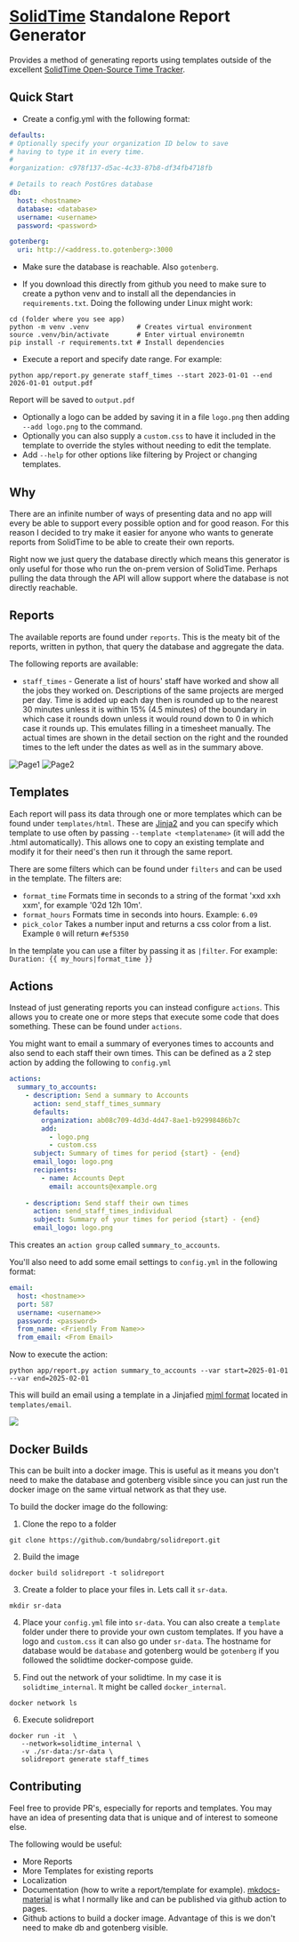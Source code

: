 # [SolidTime](https://github.com/solidtime-io/solidtime) Standalone Report Generator

Provides a method of generating reports using templates outside of the
excellent [SolidTime Open-Source Time Tracker](https://github.com/solidtime-io/solidtime).

## Quick Start

- Create a config.yml with the following format:

```yaml
defaults:
# Optionally specify your organization ID below to save
# having to type it in every time.
#
#organization: c978f137-d5ac-4c33-87b8-df34fb4718fb

# Details to reach PostGres database
db:
  host: <hostname>
  database: <database>
  username: <username>
  password: <password>

gotenberg:
  uri: http://<address.to.gotenberg>:3000
```

- Make sure the database is reachable. Also `gotenberg`.

- If you download this directly from github you need to make sure to create a python venv and to
  install all the dependancies in `requirements.txt`. Doing the following under Linux might work:

```shell
cd (folder where you see app)
python -m venv .venv            # Creates virtual environment
source .venv/bin/activate       # Enter virtual environemtn
pip install -r requirements.txt # Install dependencies
```

- Execute a report and specify date range. For example:

```shell
python app/report.py generate staff_times --start 2023-01-01 --end 2026-01-01 output.pdf 
```

Report will be saved to `output.pdf`

- Optionally a logo can be added by saving it in a file `logo.png` then adding `--add logo.png` to the command.
- Optionally you can also supply a `custom.css` to have it included in the template to override the styles without
  needing to edit the template.
- Add `--help` for other options like filtering by Project or changing templates.

## Why

There are an infinite number of ways of presenting data and no app will every be able to support
every possible option and for good reason. For this reason I decided to try make it easier for anyone
who wants to generate reports from SolidTime to be able to create their own reports.

Right now we just query the database directly which means this generator is only useful for those
who run the on-prem version of SolidTime. Perhaps pulling the data through the API will
allow support where the database is not directly reachable.

## Reports

The available reports are found under `reports`. This is the meaty bit of the
reports, written in python, that query the database and aggregate the data.

The following reports are available:

- `staff_times` - Generate a list of hours' staff have worked and show all the jobs they worked on.
  Descriptions of the same projects are merged per day. Time is added up each day then is rounded up to the nearest 30
  minutes unless it is within 15% (4.5 minutes) of the boundary in which case it rounds down unless it would round down
  to 0 in which case it rounds up. This emulates filling in a timesheet manually. The actual times are shown in the
  detail section on the right and the rounded times to the left under the dates as well as in the summary above.

![Page1](doc/staff_times1.png)
![Page2](doc/staff_times2.png)

## Templates

Each report will pass its data through one or more templates which can be found under `templates/html`. These are
[Jinja2](https://jinja.palletsprojects.com/en/stable/) and you can specify which template to use often by passing
`--template <templatename>` (it will add the .html automatically). This allows one to copy an existing template and
modify it for their need's then run it through the same report.

There are some filters which can be found under `filters` and can be used in the template. The filters are:

- `format_time` Formats time in seconds to a string of the format 'xxd xxh xxm', for example '02d 12h 10m'.
- `format_hours` Formats time in seconds into hours. Example: `6.09`
- `pick_color` Takes a number input and returns a css color from a list. Example `0` will return `#ef5350`

In the template you can use a filter by passing it as `|filter`. For example: `Duration: {{ my_hours|format_time }}`


## Actions

Instead of just generating reports you can instead configure `actions`. This allows you to create one or more steps 
that execute some code that does something. These can be found under `actions`.

You might want to email a summary of everyones times to accounts and also send to each staff their own times. This can
be defined as a 2 step action by adding the following to `config.yml`

```yaml
actions:
  summary_to_accounts:
    - description: Send a summary to Accounts
      action: send_staff_times_summary
      defaults:
        organization: ab08c709-4d3d-4d47-8ae1-b92998486b7c
        add:
          - logo.png
          - custom.css
      subject: Summary of times for period {start} - {end}
      email_logo: logo.png
      recipients:
        - name: Accounts Dept
          email: accounts@example.org
          
    - description: Send staff their own times
      action: send_staff_times_individual
      subject: Summary of your times for period {start} - {end}
      email_logo: logo.png
```

This creates an `action group` called `summary_to_accounts`.

You'll also need to add some email settings to `config.yml` in the following format:
```yaml
email:
  host: <hostname>>
  port: 587
  username: <username>>
  password: <password>
  from_name: <Friendly From Name>>
  from_email: <From Email>
```

Now to execute the action:
```shell
python app/report.py action summary_to_accounts --var start=2025-01-01 --var end=2025-02-01
```

This will build an email using a template in a Jinjafied [mjml format](mjml.io) located in `templates/email`.

![](doc/email1.png)


## Docker Builds

This can be built into a docker image. This is useful as it means you don't need to make the database and gotenberg
visible since you can just run the docker image on the same virtual network as that they use.

To build the docker image do the following:

1. Clone the repo to a folder
```shell
git clone https://github.com/bundabrg/solidreport.git
```

2. Build the image
```shell
docker build solidreport -t solidreport
```

3. Create a folder to place your files in. Lets call it `sr-data`. 
```shell
mkdir sr-data
```

4. Place your `config.yml` file into `sr-data`. You can also create a `template` folder under there to provide
your own custom templates. If you have a logo and `custom.css` it can also go under `sr-data`. The 
hostname for database would be `database` and gotenberg would be `gotenberg` if you followed the solidtime
docker-compose guide.

5. Find out the network of your solidtime. In my case it is `solidtime_internal`. It might be called `docker_internal`.
```shell
docker network ls
```

6. Execute solidreport
```shell
docker run -it  \
   --network=solidtime_internal \
   -v ./sr-data:/sr-data \
   solidreport generate staff_times 
```


## Contributing

Feel free to provide PR's, especially for reports and templates. You may have an idea of presenting data that
is unique and of interest to someone else.

The following would be useful:

- More Reports
- More Templates for existing reports
- Localization
- Documentation (how to write a report/template for
  example). [mkdocs-material](https://github.com/squidfunk/mkdocs-material) is what
  I normally like and can be published via github action to pages.
- Github actions to build a docker image. Advantage of this is we don't need to make db and gotenberg visible.